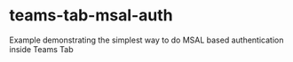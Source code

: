 # teams-tab-msal-auth
Example demonstrating the simplest way to do MSAL based authentication inside Teams Tab
